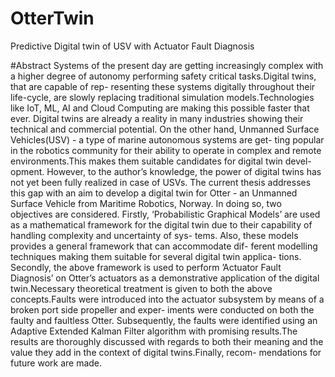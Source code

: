 # OtterTwin
Predictive Digital twin of USV with Actuator Fault Diagnosis 


#Abstract
Systems of the present day are getting increasingly complex with a higher degree of autonomy performing safety critical tasks.Digital twins, that are capable of rep- resenting these systems digitally throughout their life-cycle, are slowly replacing traditional simulation models.Technologies like IoT, ML, AI and Cloud Computing are making this possible faster that ever. Digital twins are already a reality in many industries showing their technical and commercial potential. On the other hand, Unmanned Surface Vehicles(USV) - a type of marine autonomous systems are get- ting popular in the robotics community for their ability to operate in complex and remote environments.This makes them suitable candidates for digital twin devel- opment. However, to the author’s knowledge, the power of digital twins has not yet been fully realized in case of USVs. The current thesis addresses this gap with an aim to develop a digital twin for Otter - an Unmanned Surface Vehicle from Maritime Robotics, Norway. In doing so, two objectives are considered. Firstly, ‘Probabilistic Graphical Models’ are used as a mathematical framework for the digital twin due to their capability of handling complexity and uncertainty of sys- tems. Also, these models provides a general framework that can accommodate dif- ferent modelling techniques making them suitable for several digital twin applica- tions. Secondly, the above framework is used to perform ’Actuator Fault Diagnosis’ on Otter’s actuators as a demonstrative application of the digital twin.Necessary theoretical treatment is given to both the above concepts.Faults were introduced into the actuator subsystem by means of a broken port side propeller and exper- iments were conducted on both the faulty and faultless Otter. Subsequently, the faults were identified using an Adaptive Extended Kalman Filter algorithm with promising results.The results are thoroughly discussed with regards to both their meaning and the value they add in the context of digital twins.Finally, recom- mendations for future work are made.
